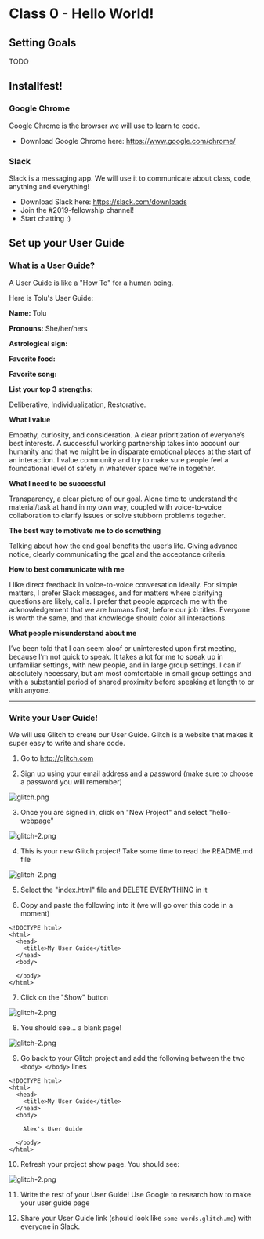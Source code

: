# Class 0 - Hello World!

## Setting Goals

TODO

## Installfest! 

### Google Chrome

Google Chrome is the browser we will use to learn to code.

* Download Google Chrome here: https://www.google.com/chrome/

### Slack

Slack is a messaging app. We will use it to communicate about class, code, anything and everything! 

* Download Slack here: https://slack.com/downloads
* Join the #2019-fellowship channel! 
* Start chatting :)

## Set up your User Guide

### What is a User Guide?

A User Guide is like a "How To" for a human being.

Here is Tolu's User Guide:

**Name:** Tolu

**Pronouns:** She/her/hers

**Astrological sign:**

**Favorite food:**

**Favorite song:**
 
**List your top 3 strengths:**

Deliberative, Individualization, Restorative.
 
**What I value**

Empathy, curiosity, and consideration. A clear prioritization of everyone’s best interests. A successful working partnership takes into account our humanity and that we might be in disparate emotional places at the start of an interaction. I value community and try to make sure people feel a foundational level of safety in whatever space we’re in together.
 
**What I need to be successful**

Transparency, a clear picture of our goal. Alone time to understand the material/task at hand in my own way, coupled with voice-to-voice collaboration to clarify issues or solve stubborn problems together.
 
**The best way to motivate me to do something**

Talking about how the end goal benefits the user’s life. Giving advance notice, clearly communicating the goal and the acceptance criteria.

**How to best communicate with me**

I like direct feedback in voice-to-voice conversation ideally. For simple matters, I prefer Slack messages, and for matters where clarifying questions are likely, calls. I prefer that people approach me with the acknowledgement that we are humans first, before our job titles. Everyone is worth the same, and that knowledge should color all interactions.
 
**What people misunderstand about me**

I’ve been told that I can seem aloof or uninterested upon first meeting, because I’m not quick to speak. It takes a lot for me to speak up in unfamiliar settings, with new people, and in large group settings. I can if absolutely necessary, but am most comfortable in small group settings and with a substantial period of shared proximity before speaking at length to or with anyone.

---

### Write your User Guide!

We will use Glitch to create our User Guide. Glitch is a website that makes it super easy to write and share code. 

1. Go to http://glitch.com

2. Sign up using your email address and a password (make sure to choose a password you will remember)

![glitch.png](glitch.png)

3. Once you are signed in, click on "New Project" and select "hello-webpage"

![glitch-2.png](glitch.png)

4. This is your new Glitch project! Take some time to read the README.md file

![glitch-2.png](glitch.png)

5. Select the "index.html" file and DELETE EVERYTHING in it

6. Copy and paste the following into it (we will go over this code in a moment)

```
<!DOCTYPE html>
<html>
  <head>
    <title>My User Guide</title>
  </head>  
  <body>

  </body>
</html>
```

7. Click on the "Show" button

![glitch-2.png](glitch.png)

8. You should see... a blank page! 

![glitch-2.png](glitch.png)

9. Go back to your Glitch project and add the following between the two `<body> </body>` lines

```
<!DOCTYPE html>
<html>
  <head>
    <title>My User Guide</title>
  </head>  
  <body>

    Alex's User Guide

  </body>
</html>
```

10. Refresh your project show page. You should see:

![glitch-2.png](glitch.png)

11. Write the rest of your User Guide! Use Google to research how to make your user guide page 

12. Share your User Guide link (should look like `some-words.glitch.me`) with everyone in Slack.

